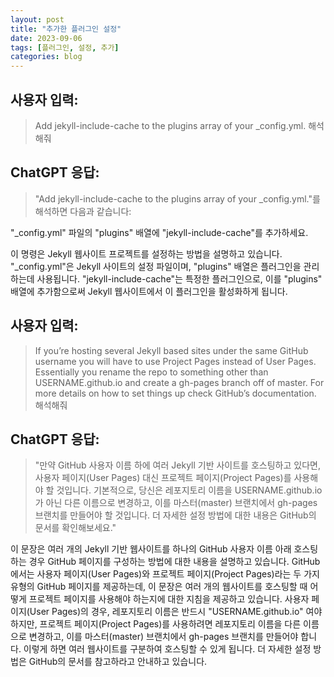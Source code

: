 ```yaml
---
layout: post
title: "추가한 플러그인 설정"
date: 2023-09-06
tags: [플러그인, 설정, 추가]
categories: blog
---
```


## 사용자 입력:
> Add jekyll-include-cache to the plugins array of your _config.yml. 해석해줘

## ChatGPT 응답:
> "Add jekyll-include-cache to the plugins array of your _config.yml."를 해석하면 다음과 같습니다:

"_config.yml" 파일의 "plugins" 배열에 "jekyll-include-cache"를 추가하세요.

이 명령은 Jekyll 웹사이트 프로젝트를 설정하는 방법을 설명하고 있습니다. "_config.yml"은 Jekyll 사이트의 설정 파일이며, "plugins" 배열은 플러그인을 관리하는데 사용됩니다. "jekyll-include-cache"는 특정한 플러그인으로, 이를 "plugins" 배열에 추가함으로써 Jekyll 웹사이트에서 이 플러그인을 활성화하게 됩니다.

## 사용자 입력:
> If you’re hosting several Jekyll based sites under the same GitHub username you will have to use Project Pages instead of User Pages. Essentially you rename the repo to something other than USERNAME.github.io and create a gh-pages branch off of master. For more details on how to set things up check GitHub’s documentation. 해석해줘

## ChatGPT 응답:
> "만약 GitHub 사용자 이름 하에 여러 Jekyll 기반 사이트를 호스팅하고 있다면, 사용자 페이지(User Pages) 대신 프로젝트 페이지(Project Pages)를 사용해야 할 것입니다. 기본적으로, 당신은 레포지토리 이름을 USERNAME.github.io가 아닌 다른 이름으로 변경하고, 이를 마스터(master) 브랜치에서 gh-pages 브랜치를 만들어야 할 것입니다. 더 자세한 설정 방법에 대한 내용은 GitHub의 문서를 확인해보세요."

이 문장은 여러 개의 Jekyll 기반 웹사이트를 하나의 GitHub 사용자 이름 아래 호스팅하는 경우 GitHub 페이지를 구성하는 방법에 대한 내용을 설명하고 있습니다. GitHub에서는 사용자 페이지(User Pages)와 프로젝트 페이지(Project Pages)라는 두 가지 유형의 GitHub 페이지를 제공하는데, 이 문장은 여러 개의 웹사이트를 호스팅할 때 어떻게 프로젝트 페이지를 사용해야 하는지에 대한 지침을 제공하고 있습니다. 사용자 페이지(User Pages)의 경우, 레포지토리 이름은 반드시 "USERNAME.github.io" 여야 하지만, 프로젝트 페이지(Project Pages)를 사용하려면 레포지토리 이름을 다른 이름으로 변경하고, 이를 마스터(master) 브랜치에서 gh-pages 브랜치를 만들어야 합니다. 이렇게 하면 여러 웹사이트를 구분하여 호스팅할 수 있게 됩니다. 더 자세한 설정 방법은 GitHub의 문서를 참고하라고 안내하고 있습니다.

